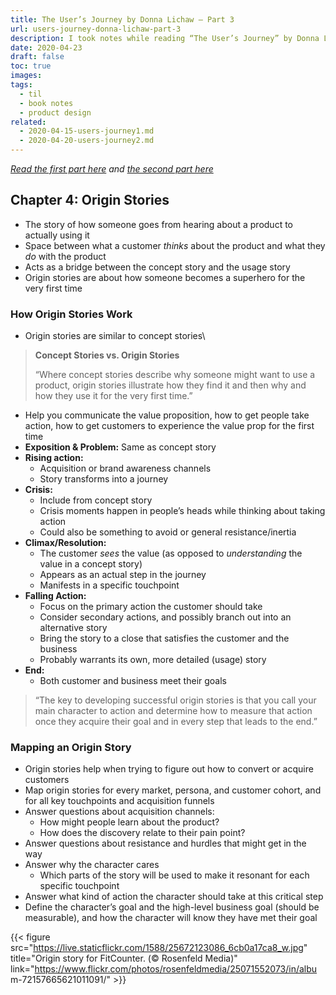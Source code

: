 ```yaml
---
title: The User’s Journey by Donna Lichaw – Part 3
url: users-journey-donna-lichaw-part-3
description: I took notes while reading “The User’s Journey” by Donna Lichaw. It’s a great book!
date: 2020-04-23
draft: false
toc: true
images:
tags:
  - til
  - book notes
  - product design
related:
  - 2020-04-15-users-journey1.md
  - 2020-04-20-users-journey2.md
---
```

_[Read the first part here](/users-journey-donna-lichaw-part-1) and [the second part here](/users-journey-donna-lichaw-part-2)_

## Chapter 4: Origin Stories
- The story of how someone goes from hearing about a product to actually using it
- Space between what a customer _thinks_ about the product and what they _do_ with the product
- Acts as a bridge between the concept story and the usage story
- Origin stories are about how someone becomes a superhero for the very first time
### How Origin Stories Work
- Origin stories are similar to concept stories\

> **Concept Stories vs. Origin Stories**
>
> “Where concept stories describe why someone might want to use a product, origin stories illustrate how they find it and then why and how they use it for the very first time.”

- Help you communicate the value proposition, how to get people take action, how to get customers to experience the value prop for the first time
- **Exposition & Problem:** Same as concept story
- **Rising action:**
    - Acquisition or brand awareness channels
    - Story transforms into a journey
- **Crisis:**
    - Include from concept story
    - Crisis moments happen in people’s heads while thinking about taking action
    - Could also be something to avoid or general resistance/inertia
- **Climax/Resolution:**
    - The customer _sees_ the value (as opposed to _understanding_ the value in a concept story)
    - Appears as an actual step in the journey
    - Manifests in a specific touchpoint
- **Falling Action:**
    - Focus on the primary action the customer should take
    - Consider secondary actions, and possibly branch out into an alternative story
    - Bring the story to a close that satisfies the customer and the business
    - Probably warrants its own, more detailed (usage) story
- **End:**
    - Both customer and business meet their goals

> “The key to developing successful origin stories is that you call your main character to action and determine how to measure that action once they acquire their goal and in every step that leads to the end.”

### Mapping an Origin Story
- Origin stories help when trying to figure out how to convert or acquire customers
- Map origin stories for every market, persona, and customer cohort, and for all key touchpoints and acquisition funnels
- Answer questions about acquisition channels:
    - How might people learn about the product?
    - How does the discovery relate to their pain point?
- Answer questions about resistance and hurdles that might get in the way
- Answer why the character cares
    - Which parts of the story will be used to make it resonant for each specific touchpoint
- Answer what kind of action the character should take at this critical step
- Define the character’s goal and the high-level business goal (should be measurable), and how the character will know they have met their goal

{{< figure src="https://live.staticflickr.com/1588/25672123086_6cb0a17ca8_w.jpg" title="Origin story for FitCounter. (© Rosenfeld Media)" link="https://www.flickr.com/photos/rosenfeldmedia/25071552073/in/albu    m-72157665621011091/" >}}


